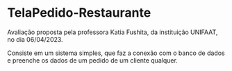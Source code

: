 # TelaPedido-Restaurante

Avaliação proposta pela professora Katia Fushita, da instituição UNIFAAT, no dia 06/04/2023.

Consiste em um sistema simples, que faz a conexão com o banco de dados e preenche os dados de um pedido de um cliente qualquer.
